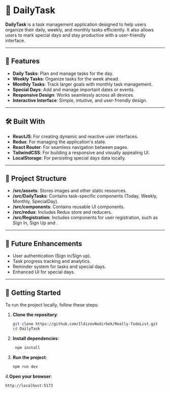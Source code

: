 # 📝 DailyTask  

**DailyTask** is a task management application designed to help users organize their daily, weekly, and monthly tasks efficiently. It also allows users to mark special days and stay productive with a user-friendly interface.  

---  

## 📌 Features  

- **Daily Tasks**: Plan and manage tasks for the day.  
- **Weekly Tasks**: Organize tasks for the week ahead.  
- **Monthly Tasks**: Track larger goals with monthly task management.  
- **Special Days**: Add and manage important dates or events.  
- **Responsive Design**: Works seamlessly across all devices.  
- **Interactive Interface**: Simple, intuitive, and user-friendly design.  

---  

## 🛠 Built With  

- **ReactJS**: For creating dynamic and reactive user interfaces.  
- **Redux**: For managing the application's state.  
- **React Router**: For seamless navigation between pages.  
- **TailwindCSS**: For building a responsive and visually appealing UI.  
- **LocalStorage**: For persisting special days data locally.  
---  

## 📂 Project Structure  

- **/src/assets**: Stores images and other static resources.  
- **/src/DailyTasks**: Contains task-specific components (Today, Weekly, Monthly, SpecialDay).
- **/src/components**: Contains reusable UI components.  
- **/src/redux**: Includes Redux store and reducers.  
- **/src/Registration**: Includes components for user registration, such as Sign In, Sign Up and .

---  

## 🔧 Future Enhancements  

- User authentication (Sign in/Sign up).  
- Task progress tracking and analytics.  
- Reminder system for tasks and special days.  
- Enhanced UI for special days.  

---  

## 🚀 Getting Started  

To run the project locally, follow these steps:  

1. **Clone the repository**:  

   ```bash  
   git clone https://github.com/IldizovNodirbek/Really-TodoList.git  
   cd DailyTask
   ```

2. **Install dependencies**:
   ```bash
    npm install
   ```

3. **Run the project**:
   ```bash
   npm run dev
   ```

4.**Open your browser**:
   ```bash
   http://localhost:5173
   ```
